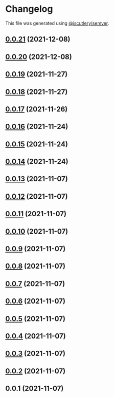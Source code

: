 # Changelog

This file was generated using [@jscutlery/semver](https://github.com/jscutlery/semver).

## [0.0.21](https://github.com/onedaycat/jaco/compare/core-0.0.20...core-0.0.21) (2021-12-08)



## [0.0.20](https://github.com/onedaycat/jaco/compare/core-0.0.19...core-0.0.20) (2021-12-08)



## [0.0.19](https://github.com/onedaycat/jaco/compare/core-0.0.18...core-0.0.19) (2021-11-27)



## [0.0.18](https://github.com/onedaycat/jaco/compare/core-0.0.17...core-0.0.18) (2021-11-27)



## [0.0.17](https://github.com/onedaycat/jaco/compare/core-0.0.16...core-0.0.17) (2021-11-26)



## [0.0.16](https://github.com/onedaycat/jaco/compare/core-0.0.15...core-0.0.16) (2021-11-24)



## [0.0.15](https://github.com/onedaycat/jaco/compare/core-0.0.14...core-0.0.15) (2021-11-24)



## [0.0.14](https://github.com/onedaycat/jaco/compare/core-0.0.13...core-0.0.14) (2021-11-24)



## [0.0.13](https://github.com/onedaycat/jaco/compare/core-0.0.12...core-0.0.13) (2021-11-07)



## [0.0.12](https://github.com/onedaycat/jaco/compare/core-0.0.11...core-0.0.12) (2021-11-07)



## [0.0.11](https://github.com/onedaycat/jaco/compare/core-0.0.10...core-0.0.11) (2021-11-07)



## [0.0.10](https://github.com/onedaycat/jaco/compare/core-0.0.9...core-0.0.10) (2021-11-07)



## [0.0.9](https://github.com/onedaycat/jaco/compare/core-0.0.8...core-0.0.9) (2021-11-07)



## [0.0.8](https://github.com/onedaycat/jaco/compare/core-0.0.7...core-0.0.8) (2021-11-07)



## [0.0.7](https://github.com/onedaycat/jaco/compare/core-0.0.6...core-0.0.7) (2021-11-07)



## [0.0.6](https://github.com/onedaycat/jaco/compare/core-0.0.5...core-0.0.6) (2021-11-07)



## [0.0.5](https://github.com/onedaycat/jaco/compare/core-0.0.4...core-0.0.5) (2021-11-07)



## [0.0.4](https://github.com/onedaycat/jaco/compare/core-0.0.3...core-0.0.4) (2021-11-07)



## [0.0.3](https://github.com/onedaycat/jaco/compare/core-0.0.2...core-0.0.3) (2021-11-07)



## [0.0.2](https://github.com/onedaycat/jaco/compare/core-0.0.1...core-0.0.2) (2021-11-07)



## 0.0.1 (2021-11-07)
